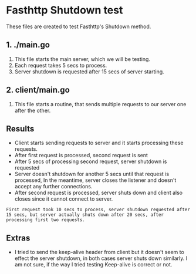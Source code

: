 # Fasthttp Shutdown test
These files are created to test Fasthttp's Shutdown method.

## 1. ./main.go
1. This file starts the main server, which we will be testing.
2. Each request takes 5 secs to process.
3. Server shutdown is requested after 15 secs of server starting.

## 2. client/main.go
1. This file starts a routine, that sends multiple requests to our server one after the other.


## Results
* Client starts sending requests to server and it starts processing these requests. 
* After first request is processed, second request is sent
* After 5 secs of processing second request, server shutdown is requested
* Server doesn't shutdown for another 5 secs until that request is processed, In the meantime, server closes the listener and doesn't accept any further connections.
* After second request is processed, server shuts down and client also closes since it cannot connect to server.

`First request took 10 secs to process, server shutdown requested after 15 secs, but server actually shuts down after 20 secs, after processing first two requests.`

## Extras
* I tried to send the keep-alive header from client but it doesn't seem to effect the server shutdown, in both cases server shuts down similarly. I am not sure, if the way I tried testing Keep-alive is correct or not.
